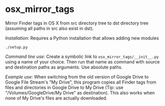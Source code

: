 osx_mirror_tags
===============

Mirror Finder tags in OS X from src directory tree to dst directory tree (assuming all paths in src also exist in dst). 

*Installation:* Requires a Python installation that allows adding new modules

`./setup.py`

*Command line use:* Create a symbolic link to `osx_mirror_tags/__init__.py` using a name of your choice. Then run that name as command with source and destination paths as arguments. Use absolute paths.

*Example use:* When switching from the old version of Google Drive to Google File Stream's "My Drive", this program copies all Finder tags from files and directories in Google Drive to My Drive (Tip: use "/Volumes/GoogleDrive/My Drive" as destination). This also works when none of My Drive's files are actually downloaded.
